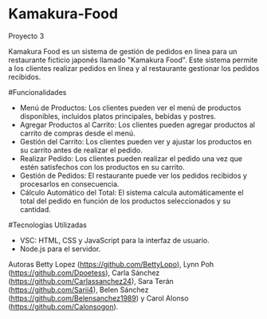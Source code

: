# Kamakura-Food
Proyecto 3

Kamakura Food es un sistema de gestión de pedidos en línea para un restaurante ficticio japonés llamado "Kamakura Food". Este sistema permite a los clientes realizar pedidos en línea y al restaurante gestionar los pedidos recibidos.

#Funcionalidades
- Menú de Productos: Los clientes pueden ver el menú de productos disponibles, incluidos platos principales, bebidas y postres.
- Agregar Productos al Carrito: Los clientes pueden agregar productos al carrito de compras desde el menú.
- Gestión del Carrito: Los clientes pueden ver y ajustar los productos en su carrito antes de realizar el pedido.
- Realizar Pedido: Los clientes pueden realizar el pedido una vez que estén satisfechos con los productos en su carrito.
- Gestión de Pedidos: El restaurante puede ver los pedidos recibidos y procesarlos en consecuencia.
- Cálculo Automático del Total: El sistema calcula automáticamente el total del pedido en función de los productos seleccionados y su cantidad.

#Tecnologías Utilizadas
- VSC: HTML, CSS y JavaScript para la interfaz de usuario.
- Node.js para el servidor.

Autoras
Betty Lopez (https://github.com/BettyLopo), Lynn Poh (https://github.com/Dpoetess), Carla Sánchez (https://github.com/Carlassanchez24), Sara Terán (https://github.com/Sarii4), Belen Sánchez (https://github.com/Belensanchez1989) y Carol Alonso (https://github.com/Calonsogon).

